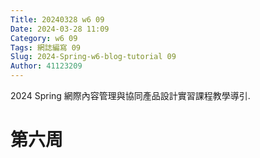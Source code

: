 ```yaml
---
Title: 20240328 w6 09
Date: 2024-03-28 11:09
Category: w6 09
Tags: 網誌編寫 09
Slug: 2024-Spring-w6-blog-tutorial 09
Author: 41123209
---
```


2024 Spring 網際內容管理與協同產品設計實習課程教學導引.

<!-- PELICAN_END_SUMMARY -->
# 第六周